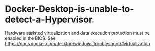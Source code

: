 # Docker-Desktop-is-unable-to-detect-a-Hypervisor.
Hardware assisted virtualization and data execution protection must be enabled in the BIOS. See https://docs.docker.com/desktop/windows/troubleshoot/#virtualization
